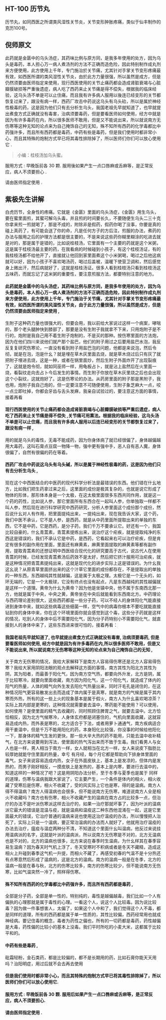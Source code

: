 ## HT-100 历节丸

历节丸，如同西医之所谓类风湿性关节炎，关节变形肿胀疼痛，类似于仙丰制作的克历100号。

## 倪师原文

此药就是金匮中的乌头汤症，其药味比例与原方同，是我多年使用的处方，因为乌头是毒药，本人担心万一病人煮汤剂的方法不正确而造危险，因此特别制作成丸剂来方便使用，此方使用上千年，专门施治於关节痛，尤其针对手掌关节变形疼痛最有效，如西医所谓的类风湿性关节炎，由於此方力量很强，所以虽然是成方，但是仍然须要由医师指定来使用，现行西医使用的关节止痛药都会造成肾脏衰竭与心脏瓣膜破损等严重後遗症，病人吃了西药来止关节痛是得不偿失，根据我的临床经验，这乌头汤不单是可以止住痛，而且我有许多病人服用以後连已经变形的关节都恢复过来了，跟没有病一样，西药厂攻击中药说这乌头有乌头硷，所以是属於神经性极毒的药，这是因为他们只有去分析生乌头，我国老祖先早就知道了，也早就提出煮食方式正确就没有毒害，治病须要毒药，但是要看医师如何使用，经方中就是因为有许多毒药在内，所以很多医师不敢用，但是又不能说出来，所以就说南方无伤寒等这种无知的论点来为自己掩饰自己的无知，殊不知所有西药的化学毒都比中药强许多，而且所有西药都是毒药，中药有些是毒药，但是我们使用时都非常小心，而且其特殊的炮制方式早已将其毒性排除掉了，所以医师们你们可以放心使用它 .

> 小编：桂枝汤加乌头蜜。

服用方式 : 早晚饭前各 30 颗. 服用後如果产生一点口唇麻或舌麻等，是正常反应，病人不须要担心 .

请由医师指定使用 .

## 紫极先生讲解

白虎历节，全身性的疼痛。它就是《金匮》里面的乌头汤症，《金匮》用生乌头，要在蜜里面煎，其蜜可解乌头毒，并且煎的时间要长久，不要随便生乌头二三十克你拿来煎一煎就喝了，那是不成的，附除非是假药，假药你喝了没事，你要是真的碰上真药了，有可能会送了你的命，凡是任何方子的方后注，煎服的办法，煮药的办法与服用之后的护理方法都是很主要的，不是来说这些药你糊里糊涂的吃进去就是对的，那是属于是错的，比如说桂枝汤，它里面有一个主要的药就是这个米粥，这是属于桂枝汤最主要的药，在我看病的时候碰到小孩子，有这个桂枝汤证，有的我桂枝汤都不给他开了，直接就让他回到家里面煮这个小米粥喝，喝过之后他这病就可以好，因为小孩子不喜欢喝汤药，喝过后盖被，温暖下使营卫调和，然后感觉身上微出汗，然后病就好了，这就是桂桂汤证。很多人看到桂枝汤只看到桂枝汤这五味药，而就忘记了这米粥的重要性，要注意煎服方法，都要特别注意的地方。

#### 此药就是金匮中的乌头汤症，其药味比例与原方同，是我多年使用的处方，因为乌头是毒药，本人担心万一病人煮汤剂的方法不正确而造危险，因此特别制作成丸剂来方便使用，此方使用上千年，专门施治于关节痛，尤其针对手掌关节变形疼痛最有效，如西医所谓的类风湿性关节炎，由于此方力量很强，所以虽然是成方，但是仍然须要由医师指定来使用 ,

生附子这种药力量也很强大的，但要会用，我以前给大家说过这样一个病案，哮喘的，那个老头腿肿快到膝部了，那要是没有生附子我就拿不下来，只用炮附子是不行的，炮附是我自己用不着生附子炮制的，不是买的那种。按伤寒里面的方法炮，因为在他们四川来说他们就产那个盐巴，他们的附子用过之后要用盐巴水泡，我反反复复研究伤寒论，一直没有看到附子用盐巴泡的问题，他都是来说泡，然后令彻，就是在泡，泡是什幺？就是埋在草木灰里面去烧，就是草木烧过后只有灰了就把附子埋进去烧，这是一种，或者在锅里面炒，然后生附子外面炸开了出现裂痕了，这就是炮令彻，就如同巫师一样，用龟板占卜，就是沾上盐然后在火里面一烧，看裂纹走向去占卜今后发生的事情。而生附子你放在草木灰里烧之后也会出现这个小裂纹，这就炮好了。这是伤寒论的办法。从药房里面的附子那是黑附子，我也用，炮附子我自己炮的，但一定要注意不可随便使用，生附子象芝麻大一点，咬一点立即吐掉，你都会牙齿与舌头发麻，我亲自试验过的，要注意这方面的事情，接着再看

#### 现行西医使用的关节止痛药都会造成肾脏衰竭与心脏瓣膜破损等严重后遗症，病人吃了西药来止关节痛是得不偿失 ,关节痛可用熏法。根据我的临床经验，这乌头汤不单是可以止住痛，而且我有许多病人服用以后连已经变形的关节都恢复过来了，跟没有病一样 ,

用的就是乌头的毒性，无毒不能成药，因为你身体病了就已经很偏了，身体越偏越用大毒药，这叫石膏点豆腐一物降一物，强中更有强中手，恶人自有恶人魔，身体很偏了，自然有很偏的药在等着。

#### 西药厂攻击中药说这乌头有乌头碱，所以是属于神经性极毒的药，这是因为他们只有去分析生乌头 ,

现在这个中西医结合的中医药的现代科学分析法是最错误的东西。他们错在什幺地方，比如我们把生药拿过来之后，这里面的成份是极其复杂的，也就是说它形成了物体的形体，那形体本身是一个太极，在这太极里面很多东西共同作用，就是这一个药的药性，比如说人参，那它里面所有东西合在一起叫人参，你单独取一样都不叫人参，然后现在进行科学研究中西药研究，分析人参里面这个成份那个成份，然后说什幺对人有作用，把里面提纯出来，一提纯出来，现在我告诉大家，这个药，我们中医不承认，它不是人参，是西药，就是从中药里面所提取出来的单独的东西，它不是中药，它是西药，是分子药，我们千万不要承认它。好还有一个，我国比较自豪的，什幺青蒿素，青蒿素提练出来，说治疗这个疟疾，就是提取纯净的东西这是错误的，我们不承认它是中药，是西药，它看起来右可以治疗疟疾，但是肯定有很多的副作用在里面，里面还有麻黄素，麻黄里面提取的麻黄素等都有副作用，提取青蒿素的还想证明中西医结合现代化的研究要高于古代，说古代人在使用青蒿的时候，已经发现青蒿煮汤后药效不是太好，然后把它挤汁服用可治疟疾，就是这种情况把青蒿素提纯出来，这就是现代化的进步实际上这是错误的。为什幺我这幺说？从原青草里面挤出来的这个汁草它里面的成份都存在，不是提取出的单独的一种东西，东西越纯其性就越偏，这是属于太极之理。太极它是一个无头的，如环无端的，它是一个太极球，它没有终点也没有起点，凡是东西越纯的其性越偏就是这样一个道理。黄帝为什幺为黄帝？因为他是坐镇中央，他不属于东南西北那一方，他就是属于中央，中央之黄，黄帝坐在中央后就能看到东西南北方。中药理论与西药理论差别很大，这些西药都是一些分子药，可以不经人的身体阳化气能直接进到身体中来，就如这些病毒这些细菌一样，空气中的病毒你根本不要吃就能直接钻到你的身体中来，你在这个环境里面你就会感觉到这个毒，这些分子药就是这样的情况，吃到人的身体中后不需要阳化气，因为分子药特别小不需要阳化气，就直接到人的身体中来了，这些东西进来很可怕的，接着再看：

#### 我国老祖先早就知道了, 也早就提出煮食方式正确就没有毒害, 治病须要毒药, 但是要看医师如何使用, 经方中就是因为有许多毒药在内,所以很多医师不敢用，但是又不能说出来, 所以就说南方无伤寒等这种无知的论点来为自己掩饰自己的无知 ,

关于南方无伤寒的情况，我给大家解释下是南方人容易得伤寒还是北方人容易得伤寒？我给大家用阴阳法眼的观点去解释这方面的事情，南方其性为阳北方其性为阴，其为阳者，而最善于阳化气，因为南方空气热，都要向外升发，北方是阴，属于比较寒冷，就要向里面收藏，南方因为阳化气，这一个阳化气，就造成了体内的阳气的热量，人体的精气向外生发去阳化气热量出来，同时汗毛孔是闭住的，在这种情况阳气更容易散发出去而造成了体内属于是真寒，就是南方的气候是属于其内寒而外热，所有的这一些上火的现象基本是属于假火，南方人为什幺喜欢喝凉茶？实际上其内部是更寒的，这种情况就需要姜去温中，寒药能不能使用？可以使用，如何使用？是使里面的精气去收藏的，同时照顾住脾胃之气，就要去温中。北方恰恰相反，因为北方气候寒冷，人身体玄府都是闭塞住的，气机向里面收藏，这就容易造成内热，而外表是寒的，北方适合于下法，或者用萝卜通通气，南方疾病适合用干姜温中，但是千万不能用阳化的药，本身阳化比较强，你没事的时候给他阳化一下，那身体的精气生发的更快，那一些大辛大热的药不能用，只能去温中收补精气，在北方来说要用到泻法，使里面的热气泻出来而不致于生毒。我们看男人与女人也是一样，男人相当于南方一样，女人就相当在北方一样，女人来说皮下脂肪比较厚她就能守住里面的热量，幸亏
有月经，每个月它都是帮助向下排身体里面的毒气，女子来说容易造成内热，女子在外面皮肤上，基本上是发凉的，但体内是发热的，而男子刚好相反，一摸皮肤上是发热的，基本上是内寒，要进行去温中的，知道这样的一种情况了吧？这是用阴阳办法分析，至于冬季与夏季也是属于 同样的道理，伤寒与温病我跟大家说了，它主要产生，一个条件是体内的相火，相火收藏了受寒后是伤寒，相火不收藏了，受的风实际上它也是寒，得的是温病。南方人得不得温病？南方人得温病也会很多，但不能说南方无伤寒，难道说南方人全是相火不收藏吗？南方也有伤寒，相火不收藏产生的温病在南方占的比较多一点，但治疗的办法不是叶派伤寒派这样去治疗的，如果一治疗那就坏事了，因为叶派的温病派它最大的错误是混温与疫，就是温病和温疫这二种东西他混淆在一起，这是它里面最大的错误，它治疗普通的温病来说也使用这治疗温疫的办法，所以慢慢把人治死了，实际上只是一个温病，要正常治温病的办法而人就好了，他就用治疗温疫的办法去治疗，瘟疫与温症两种分不清，不知道这个里面什幺叫温病，他反过来说挂用温病派的名字，这就是叶派的温病派，所以说南方无伤寒是不对的，北方无温病也是不对的，北方的温病也很多，北方来说在春季时生温病，为什幺样其在春季容易生温病？因为春天时气机上浮了，冬天受寒时不积病或者是冬天不藏精，造成这相火上升碰到春季这气机一升提，而相火不藏了，再感受初春的气温不是十分热还有点寒意然后形成了温病的，这是北方的温病。南方的温病一般是在冬季，北方的温病一般是在春与秋，北方的伤寒比较多，南方的伤寒比较少，但不能说南方无伤寒，比如气温突然一冷了，照样得伤寒。

#### 殊不知所有西药的化学毒都比中药强许多，而且所有西药都是毒药 ,

全部是分子药，全部是单一性的，特别纯的，毒性是越偏越毒，我们比如一个人有偏执的心理那就是属于毒性的心理。一看这个人，说这个人比较毒。因为说比较毒？因为做一件事想害人，太偏了，如果这个人中和了，我们觉得这个人不毒，都是同样的道理，所有的西药都是属于单一性质的，其性比较偏，西药经常用也就成神经病。要记住毒的概念，毒者为药性之偏也，所有的一切药都是毒药，药性越偏是大毒，药性偏的比较小的基本上没毒。我们平时所吃的小麦大米，这都属于比较平和的。

#### 中药有些是毒药 ,

砒霜轻粉，金石类药，都是比较偏的，都不是长期用的药，比如石膏你能天天用吗？治阳明症，用过后就不会去再去使用

#### 但是我们使用时都非常小心，而且其特殊的炮制方式早已将其毒性排除掉了，所以医师们你们可以放心使用它.

#### 服用方式 : 早晚饭前各 30 颗. 服用后如果产生一点口唇麻或舌麻等，是正常反应，病人不须要担心. 

#### 请由医师指定使用 .

